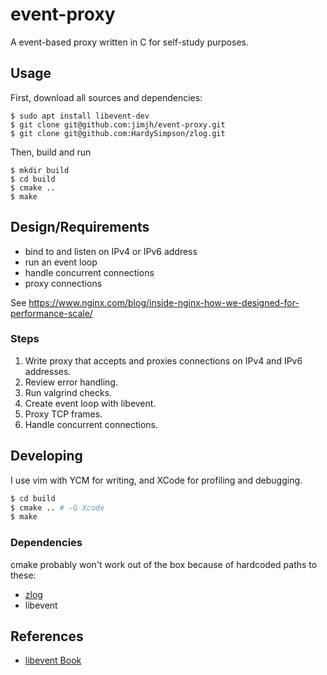 # event-proxy

A event-based proxy written in C for self-study purposes.

## Usage

First, download all sources and dependencies:

```
$ sudo apt install libevent-dev
$ git clone git@github.com:jimjh/event-proxy.git
$ git clone git@github.com:HardySimpson/zlog.git
```

Then, build and run

```
$ mkdir build
$ cd build
$ cmake ..
$ make
```

## Design/Requirements

- bind to and listen on IPv4 or IPv6 address
- run an event loop
- handle concurrent connections
- proxy connections

See https://www.nginx.com/blog/inside-nginx-how-we-designed-for-performance-scale/

### Steps

1. Write proxy that accepts and proxies connections on IPv4 and IPv6 addresses.
1. Review error handling.
1. Run valgrind checks.
1. Create event loop with libevent.
1. Proxy TCP frames.
1. Handle concurrent connections.

## Developing

I use vim with YCM for writing, and XCode for profiling and debugging.

```bash
$ cd build
$ cmake .. # -G Xcode
$ make
```

### Dependencies

cmake probably won't work out of the box because of hardcoded paths to these:

- [zlog](https://github.com/HardySimpson/zlog)
- libevent

## References

- [libevent Book](http://www.wangafu.net/~nickm/libevent-book/01_intro.html)
